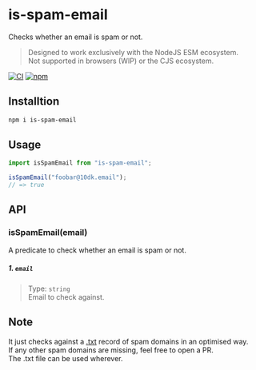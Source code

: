 # is-spam-email

Checks whether an email is spam or not.

> Designed to work exclusively with the NodeJS ESM ecosystem. \
> Not supported in browsers (WIP) or the CJS ecosystem.

[![CI](https://github.com/rocktimsaikia/is-spam-email/actions/workflows/main.yml/badge.svg)](https://github.com/rocktimsaikia/is-spam-email/actions/workflows/main.yml) [![npm](https://img.shields.io/npm/v/is-spam-email?color=bright)](https://npmjs.com/package/is-spam-email)

## Installtion

```sh
npm i is-spam-email
```

## Usage

```javascript
import isSpamEmail from "is-spam-email";

isSpamEmail("foobar@10dk.email");
// => true
```

## API

### isSpamEmail(email)

A predicate to check whether an email is spam or not.

##### 1. `email`

> Type: `string` \
> Email to check against.

## Note

It just checks against a [.txt](./domains.txt) record of spam domains in an optimised way. \
If any other spam domains are missing, feel free to open a PR. \
The .txt file can be used wherever.
